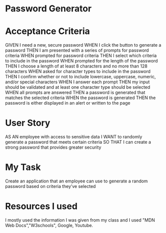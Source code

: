 # Password Generator

# Acceptance Criteria
GIVEN I need a new, secure password
WHEN I click the button to generate a password
THEN I am presented with a series of prompts for password criteria
WHEN prompted for password criteria
THEN I select which criteria to include in the password
WHEN prompted for the length of the password
THEN I choose a length of at least 8 characters and no more than 128 characters
WHEN asked for character types to include in the password
THEN I confirm whether or not to include lowercase, uppercase, numeric, and/or special characters
WHEN I answer each prompt
THEN my input should be validated and at least one character type should be selected
WHEN all prompts are answered
THEN a password is generated that matches the selected criteria
WHEN the password is generated
THEN the password is either displayed in an alert or written to the page

# User Story
AS AN employee with access to sensitive data
I WANT to randomly generate a password that meets certain criteria
SO THAT I can create a strong password that provides greater security

# My Task
 Create an application that an employee can use to generate a random password based on criteria they’ve selected

 # Resources I used 
 I mostly used the information I was given from my class and I used "MDN Web Docs","W3schools", Google, Youtube.
